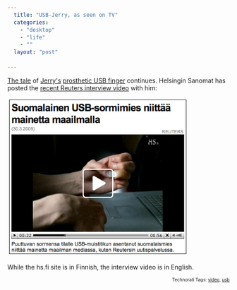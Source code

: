 ```yaml
---
  title: "USB-Jerry, as seen on TV"
  categories: 
    - "desktop"
    - "life"
    - ""
  layout: "post"

---
```

<p>
<a href="http://bergie.iki.fi/blog/on_usb_fingers_and_world_news/">The tale</a> of <a href="http://protoblogr.net/">Jerry's</a> <a href="http://bergie.iki.fi/blog/when_reality_meets_product_concepts/">prosthetic USB finger</a> continues. Helsingin Sanomat has posted the <a href="http://www.hs.fi/videot/1135244765883?kategoria=Uutiset">recent Reuters interview video</a> with him:
</p><p>
<img src="/files/jerry-usb-reuters-hs.jpg" height="348" width="400" border="1" hspace="4" vspace="4" alt="Jerry's Reuters interview on Hesari" title="Jerry's Reuters interview on Hesari" />
</p><p>
While the hs.fi site is in Finnish, the interview video is in English.
</p>
<!-- technorati tags start --><p style="text-align:right;font-size:10px;">Technorati Tags: <a href="http://www.technorati.com/tag/video" rel="tag">video</a>, <a href="http://www.technorati.com/tag/usb" rel="tag">usb</a></p><!-- technorati tags end -->